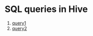 # SQL queries in Hive

1. [query1](https://github.com/DjamelToufouti/Hadoop/blob/master/SQL%20with%20Hive/number_of_titles.sql)
2. [query2](https://github.com/DjamelToufouti/Hadoop/blob/master/SQL%20with%20Hive/average_duration.sql)
